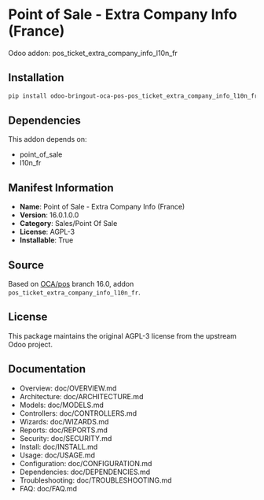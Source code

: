 # Point of Sale - Extra Company Info (France)

Odoo addon: pos_ticket_extra_company_info_l10n_fr

## Installation

```bash
pip install odoo-bringout-oca-pos-pos_ticket_extra_company_info_l10n_fr
```

## Dependencies

This addon depends on:
- point_of_sale
- l10n_fr

## Manifest Information

- **Name**: Point of Sale - Extra Company Info (France)
- **Version**: 16.0.1.0.0
- **Category**: Sales/Point Of Sale
- **License**: AGPL-3
- **Installable**: True

## Source

Based on [OCA/pos](https://github.com/OCA/pos) branch 16.0, addon `pos_ticket_extra_company_info_l10n_fr`.

## License

This package maintains the original AGPL-3 license from the upstream Odoo project.

## Documentation

- Overview: doc/OVERVIEW.md
- Architecture: doc/ARCHITECTURE.md
- Models: doc/MODELS.md
- Controllers: doc/CONTROLLERS.md
- Wizards: doc/WIZARDS.md
- Reports: doc/REPORTS.md
- Security: doc/SECURITY.md
- Install: doc/INSTALL.md
- Usage: doc/USAGE.md
- Configuration: doc/CONFIGURATION.md
- Dependencies: doc/DEPENDENCIES.md
- Troubleshooting: doc/TROUBLESHOOTING.md
- FAQ: doc/FAQ.md
